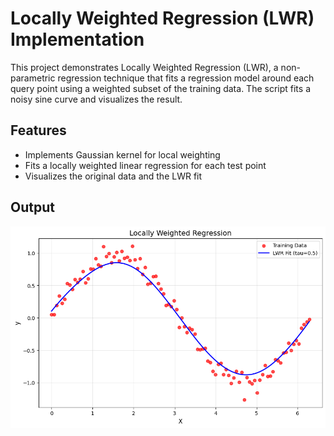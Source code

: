 # Locally Weighted Regression (LWR) Implementation

This project demonstrates Locally Weighted Regression (LWR), a non-parametric regression technique that fits a regression model around each query point using a weighted subset of the training data. The script fits a noisy sine curve and visualizes the result.

## Features

- Implements Gaussian kernel for local weighting
- Fits a locally weighted linear regression for each test point
- Visualizes the original data and the LWR fit

## Output

![alt text](image.png)